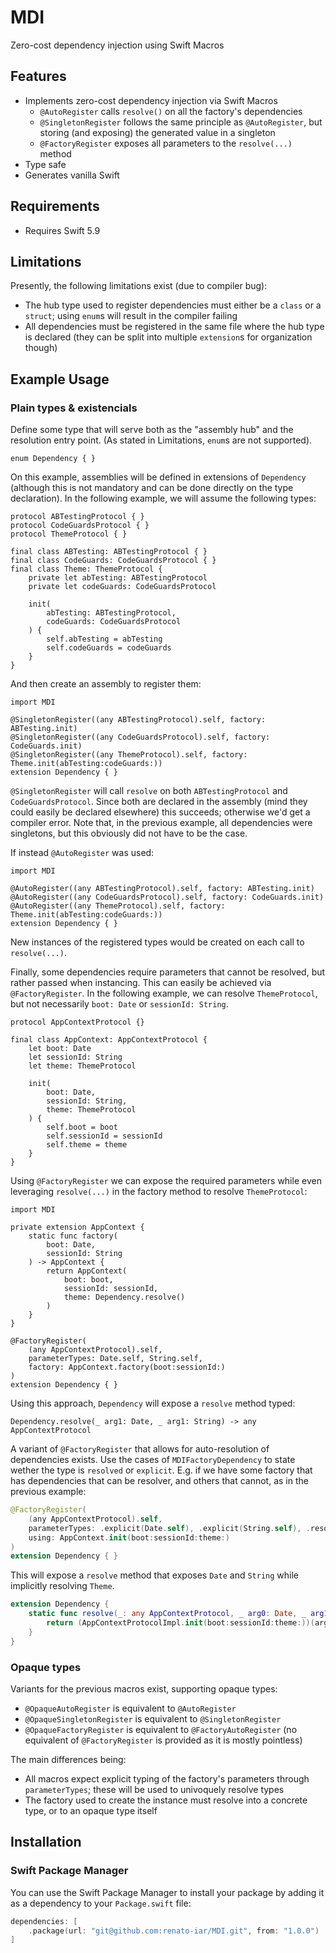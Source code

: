 # MDI
Zero-cost dependency injection using Swift Macros

## Features

- Implements zero-cost dependency injection via Swift Macros
  - `@AutoRegister` calls `resolve()` on all the factory's dependencies
  - `@SingletonRegister` follows the same principle as `@AutoRegister`, but storing (and exposing) the generated value in a singleton
  - `@FactoryRegister` exposes all parameters to the `resolve(...)` method
- Type safe
- Generates vanilla Swift

## Requirements

- Requires Swift 5.9

## Limitations

Presently, the following limitations exist (due to compiler bug):

- The hub type used to register dependencies must either be a `class` or a `struct`; using `enum`s will result in the compiler failing
- All dependencies must be registered in the same file where the hub type is declared (they can be split into multiple `extension`s for organization though)

## Example Usage

### Plain types & existencials

Define some type that will serve both as the "assembly hub" and the resolution entry point.
(As stated in Limitations, `enum`s are not supported).

```
enum Dependency { }
```

On this example, assemblies will be defined in extensions of `Dependency` (although this is not mandatory and can be done directly on the type declaration).
In the following example, we will assume the following types:

```
protocol ABTestingProtocol { }
protocol CodeGuardsProtocol { }
protocol ThemeProtocol { }

final class ABTesting: ABTestingProtocol { }
final class CodeGuards: CodeGuardsProtocol { }
final class Theme: ThemeProtocol {
    private let abTesting: ABTestingProtocol
    private let codeGuards: CodeGuardsProtocol

    init(
        abTesting: ABTestingProtocol,
        codeGuards: CodeGuardsProtocol
    ) {
        self.abTesting = abTesting
        self.codeGuards = codeGuards
    }
}
```

And then create an assembly to register them:

```
import MDI

@SingletonRegister((any ABTestingProtocol).self, factory: ABTesting.init)
@SingletonRegister((any CodeGuardsProtocol).self, factory: CodeGuards.init)
@SingletonRegister((any ThemeProtocol).self, factory: Theme.init(abTesting:codeGuards:))
extension Dependency { }
```

`@SingletonRegister` will call `resolve` on both `ABTestingProtocol` and `CodeGuardsProtocol`.
Since both are declared in the assembly (mind they could easily be declared elsewhere) this succeeds; otherwise we'd get a compiler error.
Note that, in the previous example, all dependencies were singletons, but this obviously did not have to be the case.

If instead `@AutoRegister` was used:

```
import MDI

@AutoRegister((any ABTestingProtocol).self, factory: ABTesting.init)
@AutoRegister((any CodeGuardsProtocol).self, factory: CodeGuards.init)
@AutoRegister((any ThemeProtocol).self, factory: Theme.init(abTesting:codeGuards:))
extension Dependency { }
```

New instances of the registered types would be created on each call to `resolve(...)`.

Finally, some dependencies require parameters that cannot be resolved, but rather passed when instancing.
This can easily be achieved via `@FactoryRegister`.
In the following example, we can resolve `ThemeProtocol`, but not necessarily `boot: Date` or `sessionId: String`.

```
protocol AppContextProtocol {}

final class AppContext: AppContextProtocol {
    let boot: Date
    let sessionId: String
    let theme: ThemeProtocol

    init(
        boot: Date,
        sessionId: String,
        theme: ThemeProtocol
    ) {
        self.boot = boot
        self.sessionId = sessionId
        self.theme = theme
    }
}
```

Using `@FactoryRegister` we can expose the required parameters while even leveraging `resolve(...)` in the factory method to resolve `ThemeProtocol`:

```
import MDI

private extension AppContext {
    static func factory(
        boot: Date,
        sessionId: String
    ) -> AppContext {
        return AppContext(
            boot: boot,
            sessionId: sessionId,
            theme: Dependency.resolve()
        )
    }
}

@FactoryRegister(
    (any AppContextProtocol).self,
    parameterTypes: Date.self, String.self,
    factory: AppContext.factory(boot:sessionId:)
)
extension Dependency { }
```

Using this approach, `Dependency` will expose a `resolve` method typed:
```
Dependency.resolve(_ arg1: Date, _ arg1: String) -> any AppContextProtocol
``````

A variant of `@FactoryRegister` that allows for auto-resolution of dependencies exists.
Use the cases of `MDIFactoryDependency` to state wether the type is `resolved` or `explicit`.
E.g. if we have some factory that has dependencies that can be resolver, and others that cannot, as in the previous example:

```swift
@FactoryRegister(
    (any AppContextProtocol).self,
    parameterTypes: .explicit(Date.self), .explicit(String.self), .resolved((any Theme).self),
    using: AppContext.init(boot:sessionId:theme:)
)
extension Dependency { }
```

This will expose a `resolve` method that exposes `Date` and `String` while  implicitly resolving `Theme`.

```swift
extension Dependency {
    static func resolve(_: any AppContextProtocol, _ arg0: Date, _ arg1: String) -> any AppContextProtocol {
        return (AppContextProtocolImpl.init(boot:sessionId:theme:))(arg0, arg1, Self.resolve())
    }
}
```

### Opaque types

Variants for the previous macros exist, supporting opaque types:

- `@OpaqueAutoRegister` is equivalent to `@AutoRegister`
- `@OpaqueSingletonRegister` is equivalent to `@SingletonRegister`
- `@OpaqueFactoryRegister` is equivalent to `@FactoryAutoRegister` (no equivalent of `@FactoryRegister` is provided as it is mostly pointless)

The main differences being:

- All macros expect explicit typing of the factory's parameters through `parameterTypes`; these will be used to univoquely resolve types
- The factory used to create the instance must resolve into a concrete type, or to an opaque type itself

## Installation

### Swift Package Manager

You can use the Swift Package Manager to install your package by adding it as a dependency to your `Package.swift` file:

```swift
dependencies: [
    .package(url: "git@github.com:renato-iar/MDI.git", from: "1.0.0")
]
